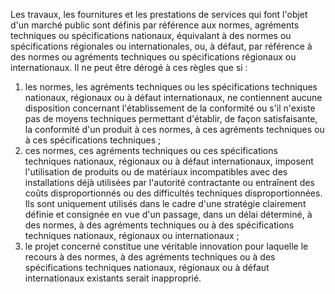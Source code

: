 
Les travaux, les fournitures et les prestations de services qui font
l'objet d'un marché public sont définis par référence aux normes,
agréments techniques ou spécifications nationaux, équivalant à des
normes ou spécifications régionales ou internationales, ou, à défaut,
par référence à des normes ou agréments techniques ou spécifications
régionaux ou internationaux.
Il ne peut être dérogé à ces règles que si :
1.  les normes, les agréments techniques ou les spécifications
techniques nationaux, régionaux ou à défaut internationaux, ne
contiennent aucune disposition concernant l'établissement de la
conformité ou s'il n'existe pas de moyens techniques permettant
d'établir, de façon satisfaisante, la conformité d'un produit à ces
normes, à ces agréments techniques ou à ces spécifications
techniques ;
1.  ces normes, ces agréments techniques ou ces spécifications
techniques nationaux, régionaux ou à défaut internationaux, imposent
l'utilisation de produits ou de matériaux incompatibles avec des
installations déjà utilisées par l'autorité contractante ou
entraînent des coûts disproportionnés ou des difficultés techniques
disproportionnées. Ils sont uniquement utilisés dans le cadre d'une
stratégie clairement définie et consignée en vue d'un passage, dans
un délai déterminé, à des normes, à des agréments techniques ou à
des spécifications techniques nationaux, régionaux ou internationaux
;
1.  le projet concerné constitue une véritable innovation pour laquelle
le recours à des normes, à des agréments techniques ou à des
spécifications techniques nationaux, régionaux ou à défaut
internationaux existants serait inapproprié.